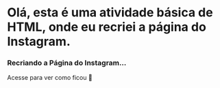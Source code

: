 # Olá, esta é uma atividade básica de HTML, onde eu recriei a página do Instagram.
### Recriando a Página do Instagram...
Acesse para ver como ficou 🙂
